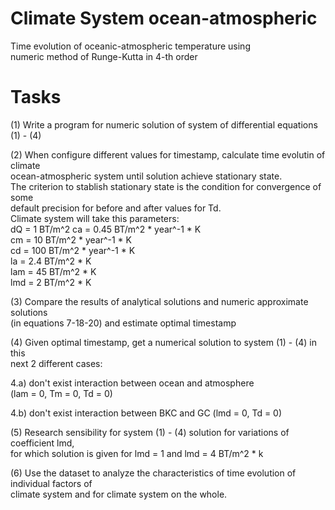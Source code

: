 # Climate System ocean-atmospheric
Time evolution of oceanic-atmospheric temperature using  
numeric method of Runge-Kutta in 4-th order

Tasks
======

(1) Write a program for numeric solution of system of differential equations (1) - (4)  
  
(2) When configure different values for timestamp, calculate time evolutin of climate  
ocean-atmospheric system until solution achieve stationary state.  
The criterion to stablish stationary state is the condition for convergence of some  
default precision for before and after values for Td.  
Climate system will take this parameters:  
dQ = 1 BT/m^2
ca = 0.45 BT/m^2 * year^-1 * K  
cm = 10 BT/m^2 * year^-1 * K  
cd = 100 BT/m^2 * year^-1 * K  
la = 2.4 BT/m^2 * K  
lam = 45 BT/m^2 * K  
lmd = 2 BT/m^2 * K  

(3) Compare the results of analytical solutions and numeric approximate solutions  
(in equations 7-18-20) and estimate optimal timestamp  

(4) Given optimal timestamp, get a numerical solution to system (1) - (4) in this  
next 2 different cases:  

  4.a) don't exist interaction between ocean and atmosphere  
  (lam = 0, Tm = 0, Td = 0)

  4.b) don't exist interaction between BKC and GC
  (lmd = 0, Td = 0)  

(5) Research sensibility for system (1) - (4) solution for variations of coefficient  lmd,  
for which solution is given for lmd = 1 and lmd = 4 BT/m^2 * k

(6) Use the dataset to analyze the characteristics of time evolution of individual factors of  
climate system and for climate system on the whole.  
